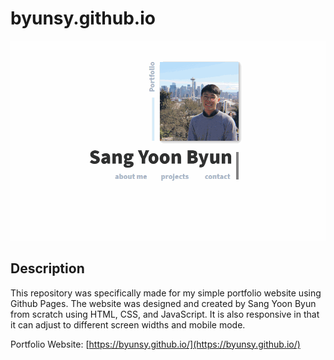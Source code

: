 # byunsy.github.io

<p align="center">
  <img src="https://github.com/byunsy/byunsy.github.io/blob/main/img/portfolio.gif" alt="image"/>
</p>

## Description

This repository was specifically made for my simple portfolio website using Github Pages. The website was designed and created by Sang Yoon Byun from scratch using HTML, CSS, and JavaScript. It is also responsive in that it can adjust to different screen widths and mobile mode.

Portfolio Website: [https://byunsy.github.io/](https://byunsy.github.io/)
